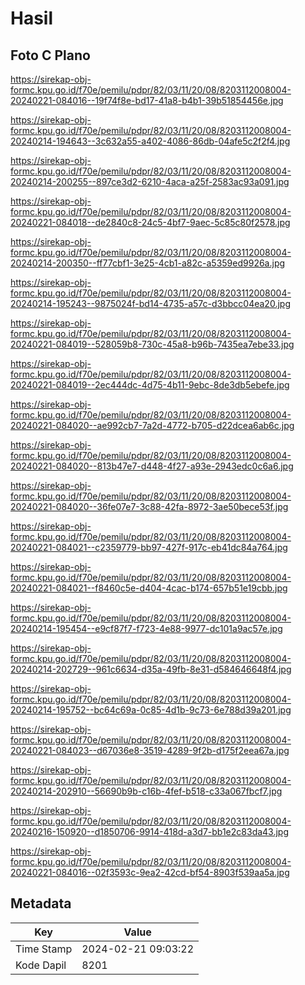 # Hasil

## Foto C Plano

https://sirekap-obj-formc.kpu.go.id/f70e/pemilu/pdpr/82/03/11/20/08/8203112008004-20240221-084016--19f74f8e-bd17-41a8-b4b1-39b51854456e.jpg

https://sirekap-obj-formc.kpu.go.id/f70e/pemilu/pdpr/82/03/11/20/08/8203112008004-20240214-194643--3c632a55-a402-4086-86db-04afe5c2f2f4.jpg

https://sirekap-obj-formc.kpu.go.id/f70e/pemilu/pdpr/82/03/11/20/08/8203112008004-20240214-200255--897ce3d2-6210-4aca-a25f-2583ac93a091.jpg

https://sirekap-obj-formc.kpu.go.id/f70e/pemilu/pdpr/82/03/11/20/08/8203112008004-20240221-084018--de2840c8-24c5-4bf7-9aec-5c85c80f2578.jpg

https://sirekap-obj-formc.kpu.go.id/f70e/pemilu/pdpr/82/03/11/20/08/8203112008004-20240214-200350--ff77cbf1-3e25-4cb1-a82c-a5359ed9926a.jpg

https://sirekap-obj-formc.kpu.go.id/f70e/pemilu/pdpr/82/03/11/20/08/8203112008004-20240214-195243--9875024f-bd14-4735-a57c-d3bbcc04ea20.jpg

https://sirekap-obj-formc.kpu.go.id/f70e/pemilu/pdpr/82/03/11/20/08/8203112008004-20240221-084019--528059b8-730c-45a8-b96b-7435ea7ebe33.jpg

https://sirekap-obj-formc.kpu.go.id/f70e/pemilu/pdpr/82/03/11/20/08/8203112008004-20240221-084019--2ec444dc-4d75-4b11-9ebc-8de3db5ebefe.jpg

https://sirekap-obj-formc.kpu.go.id/f70e/pemilu/pdpr/82/03/11/20/08/8203112008004-20240221-084020--ae992cb7-7a2d-4772-b705-d22dcea6ab6c.jpg

https://sirekap-obj-formc.kpu.go.id/f70e/pemilu/pdpr/82/03/11/20/08/8203112008004-20240221-084020--813b47e7-d448-4f27-a93e-2943edc0c6a6.jpg

https://sirekap-obj-formc.kpu.go.id/f70e/pemilu/pdpr/82/03/11/20/08/8203112008004-20240221-084020--36fe07e7-3c88-42fa-8972-3ae50bece53f.jpg

https://sirekap-obj-formc.kpu.go.id/f70e/pemilu/pdpr/82/03/11/20/08/8203112008004-20240221-084021--c2359779-bb97-427f-917c-eb41dc84a764.jpg

https://sirekap-obj-formc.kpu.go.id/f70e/pemilu/pdpr/82/03/11/20/08/8203112008004-20240221-084021--f8460c5e-d404-4cac-b174-657b51e19cbb.jpg

https://sirekap-obj-formc.kpu.go.id/f70e/pemilu/pdpr/82/03/11/20/08/8203112008004-20240214-195454--e9cf87f7-f723-4e88-9977-dc101a9ac57e.jpg

https://sirekap-obj-formc.kpu.go.id/f70e/pemilu/pdpr/82/03/11/20/08/8203112008004-20240214-202729--961c6634-d35a-49fb-8e31-d584646648f4.jpg

https://sirekap-obj-formc.kpu.go.id/f70e/pemilu/pdpr/82/03/11/20/08/8203112008004-20240214-195752--bc64c69a-0c85-4d1b-9c73-6e788d39a201.jpg

https://sirekap-obj-formc.kpu.go.id/f70e/pemilu/pdpr/82/03/11/20/08/8203112008004-20240221-084023--d67036e8-3519-4289-9f2b-d175f2eea67a.jpg

https://sirekap-obj-formc.kpu.go.id/f70e/pemilu/pdpr/82/03/11/20/08/8203112008004-20240214-202910--56690b9b-c16b-4fef-b518-c33a067fbcf7.jpg

https://sirekap-obj-formc.kpu.go.id/f70e/pemilu/pdpr/82/03/11/20/08/8203112008004-20240216-150920--d1850706-9914-418d-a3d7-bb1e2c83da43.jpg

https://sirekap-obj-formc.kpu.go.id/f70e/pemilu/pdpr/82/03/11/20/08/8203112008004-20240221-084016--02f3593c-9ea2-42cd-bf54-8903f539aa5a.jpg


## Metadata

| Key        | Value               |
| ---------- | ------------------- |
| Time Stamp | 2024-02-21 09:03:22 |
| Kode Dapil | 8201                |




